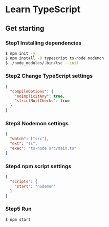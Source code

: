 # Learn TypeScript

## Get starting
### Step1 Installing dependencies 
```bash
$ npm init -y
$ npm install -D typescript ts-node nodemon
$ ./node_modules/.bin/tsc --init
```
### Step2 Change TypeScript settings
```json
{
  "compileOptions": {
    "noImplicitAny": true,
    "strictNullChecks": true
  }
}
```
### Step3 Nodemon settings
```json
{
  "watch": ["src"],
  "ext": "ts",
  "exec": "ts-node src/main.ts"
}
```

### Step4 npm script settings
```json
{
  "scripts": {
    "start": "nodemon"
  }
}
```

### Step5 Run
```bash
$ npm start
```
